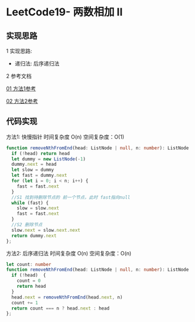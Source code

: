 
# LeetCode19- 两数相加 II

## 实现思路

1 实现思路:

  - 递归法: 后序递归法

2 参考文档

[01 方法1参考](https://leetcode.cn/problems/remove-nth-node-from-end-of-list/solution/shan-chu-lian-biao-de-dao-shu-di-nge-jie-dian-b-61/)

[02 方法2参考](https://leetcode.cn/problems/remove-nth-node-from-end-of-list/solution/san-chong-fang-fa-shan-chu-dao-shu-di-nge-jie-dian/)

## 代码实现

方法1: 快慢指针  时间复杂度 O(n)  空间复杂度：O(1)

```ts
function removeNthFromEnd(head: ListNode | null, n: number): ListNode | null {
  if (!head) return head
  let dummy = new ListNode(-1)
  dummy.next = head
  let slow = dummy
  let fast = dummy.next
  for (let i = 0; i < n; i++) {
    fast = fast.next
  }
  //S1 找到待删除节点的 前一个节点，此时 fast指向null
  while (fast) {
    slow = slow.next
    fast = fast.next
  }
  //S2 删除节点
  slow.next = slow.next.next
  return dummy.next
};
```

方法2: 后序递归法   时间复杂度 O(n)  空间复杂度：O(n)

```ts
let count: number
function removeNthFromEnd(head: ListNode | null, n: number): ListNode | null {
  if (!head)  {
    count = 0
    return head
  }
  head.next = removeNthFromEnd(head.next, n)
  count += 1
  return count === n ? head.next : head
};
```

